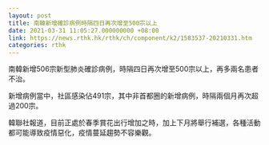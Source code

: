 ```yaml
---
layout: post
title: 南韓新增確診病例時隔四日再次增至500宗以上
date: 2021-03-31 11:05:27.000000000 +08:00
link: https://news.rthk.hk/rthk/ch/component/k2/1583537-20210331.htm
categories: rthk
---
```


南韓新增506宗新型肺炎確診病例，時隔四日再次增至500宗以上，再多兩名患者不治。

新增病例當中，社區感染佔491宗，其中非首都圈的新增病例，時隔兩個月再次超過200宗。

韓聯社報道，目前正處於春季賞花出行增加之時，加上下月將舉行補選，各種活動都可能導致疫情惡化，疫情蔓延趨勢不容樂觀。
